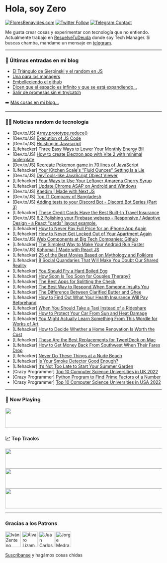 # Hola, soy Zero

[![FloresBenavides.com](https://img.shields.io/website?down_message=oops&label=MiBlog&style=for-the-badge&up_message=online&url=https%3A%2F%2Ffloresbenavides.com)](https://floresbenavides.com) [![Twitter Follow](https://img.shields.io/twitter/follow/ZeroDragon?color=%231DA1F2&label=Follow&logo=twitter&logoColor=ffffff&style=for-the-badge)](https://twitter.com/zerodragon) [![Telegram Contact](https://img.shields.io/badge/escr%C3%ADbeme-ZeroDragon-%2326A5E4?style=for-the-badge&logo=telegram)](https://t.me/zerodragon)

Me gusta crear cosas y experimentar con tecnología que no entiendo.
Actualmente trabajo en [ResuelveTuDeuda](http://github.com/resuelve) donde soy Tech Manager.
Si buscas chamba, mandame un mensaje en [telegram](https://t.me/zerodragon).

---

### 📕 Últimas entradas en mi blog
<!-- BLOG-POST-LIST:START -->
- [El Triángulo de Sierpinski y el random en JS](https://floresbenavides.com/el-triangulo-de-sierpinski-y-el-random-en-js/)
- [Una para los managers](https://floresbenavides.com/una-para-los-managers/)
- [Embelleciendo el github](https://floresbenavides.com/embelleciendo-el-github/)
- [Dicen que el espacio es infinito y que se está expandiendo…](https://floresbenavides.com/dicen-que-el-espacio-es-infinito-y-que-se-esta-expandiendo/)
- [Salir de promesas sin el try/catch](https://floresbenavides.com/salir-de-promesas-sin-el-try-catch/)
<!-- BLOG-POST-LIST:END -->

➡️ [Más cosas en mi blog...](https://floresbenavides.com)

---

### 👨‍💻 Noticias random de tecnología
<!-- TECH-POSTS:START -->
- [Dev.to/JS] [Array.prototype.reduce&lpar;&rpar;](https://dev.to/esdev/arrayprototypereduce-fd)
- [Dev.to/JS] [Execution of JS Code](https://dev.to/aishanipach/execution-of-js-code-44ea)
- [Dev.to/JS] [Hoisting in Javascript](https://dev.to/deepachaurasia1/hoisting-in-javascript-2ep3)
- [Lifehacker] [Three Easy Ways to Lower Your Monthly Energy Bill](https://lifehacker.com/three-easy-ways-to-lower-your-monthly-energy-bill-1849147465)
- [Dev.to/JS] [How to create Electron app with Vite 2 with minimal boilerplate](https://dev.to/rafaelpimpa/how-to-create-electron-app-with-vite-2-with-minimal-boilerplate-4did)
- [Dev.to/JS] [Recreate Pokemon game in 70 lines of JavaScript](https://dev.to/marinsborg/recreate-pokemon-game-in-70-lines-of-javascript-1m3h)
- [Lifehacker] [Your Kitchen Scale&#39;s &quot;Fluid Ounces&quot; Setting Is a Lie](https://lifehacker.com/your-kitchen-scales-fluid-ounces-setting-is-a-lie-1849147616)
- [Dev.to/JS] [DevTools-like JavaScript Object Viewer](https://dev.to/mcanam/devtools-like-javascript-object-viewer-n5g)
- [Lifehacker] [Four Ways to Use Your Leftover Amarena Cherry Syrup](https://lifehacker.com/four-ways-to-use-your-leftover-amarena-cherry-syrup-1849144181)
- [Lifehacker] [Update Chrome ASAP on Android and Windows](https://lifehacker.com/update-chrome-asap-on-android-and-windows-1849147018)
- [Dev.to/JS] [Kaedim | Made with Next JS](https://dev.to/madewithjavascript/kaedim-made-with-next-js-4eb6)
- [Dev.to/JS] [Top IT Company of Bangladesh](https://dev.to/iamraufu/top-it-company-of-bangladesh-1opf)
- [Dev.to/JS] [Adding tests to your Discord Bot - Discord Bot Series &lpar;Part 3&rpar;](https://dev.to/kevinschildhorn/adding-tests-to-your-discord-bot-discord-bot-series-part-3-513)
- [Lifehacker] [These Credit Cards Have the Best Built-In Travel Insurance](https://lifehacker.com/these-credit-cards-have-the-best-built-in-travel-insura-1849146516)
- [Dev.to/JS] [6.2 Polishing your Firebase webapp - Responsive / Adaptive Design - a React &quot;cards&quot; layout example.](https://dev.to/mjoycemilburn/62-polishing-your-firebase-webapp-responsive-adaptive-design-a-react-cards-layout-example-k0l)
- [Lifehacker] [How to Never Pay Full Price for an iPhone App Again](https://lifehacker.com/how-to-never-pay-full-price-for-an-iphone-app-again-1849146728)
- [Lifehacker] [How to Never Get Locked Out of Your Apartment Again](https://lifehacker.com/how-to-never-get-locked-out-of-your-apartment-again-1849146996)
- [Dev.to/JS] [Web Components at Big Tech Companies: Github](https://dev.to/mariusbongarts/web-components-at-big-tech-companies-github-1l0m)
- [Lifehacker] [The Simplest Way to Make Your Android Run Faster](https://lifehacker.com/the-simplest-way-to-make-your-android-run-faster-1849146167)
- [Dev.to/JS] [Kohomai | Made with React JS](https://dev.to/madewithjavascript/kohomai-made-with-react-js-3m66)
- [Lifehacker] [25 of the Best Movies Based on Mythology and Folklore](https://lifehacker.com/25-of-the-best-movies-based-on-mythology-and-folklore-1849139098)
- [Lifehacker] [8 Social Quandaries That Will Make You Doubt Our Shared Reality](https://lifehacker.com/8-social-quandaries-that-will-make-you-doubt-our-shared-1849144732)
- [Lifehacker] [You Should Fry a Hard Boiled Egg](https://lifehacker.com/you-should-fry-a-hard-boiled-egg-1849144291)
- [Lifehacker] [How Soon Is Too Soon for Couples Therapy?](https://lifehacker.com/how-soon-is-too-soon-for-couples-therapy-1849144628)
- [Lifehacker] [The Best Apps for Splitting the Check](https://lifehacker.com/use-these-apps-to-seamlessly-split-restaurant-bills-1849144659)
- [Lifehacker] [The Best Way to Respond When Someone Insults You](https://lifehacker.com/the-best-way-to-respond-when-someone-insults-you-1849144070)
- [Lifehacker] [The Difference Between Clarified Butter and Ghee](https://lifehacker.com/the-difference-between-clarified-butter-and-ghee-1849143100)
- [Lifehacker] [How to Find Out What Your Health Insurance Will Pay Beforehand](https://lifehacker.com/how-to-find-out-what-your-health-insurance-will-pay-bef-1849143837)
- [Lifehacker] [When You Should Take a Taxi Instead of a Rideshare](https://lifehacker.com/when-you-should-take-a-taxi-instead-of-a-rideshare-1849142985)
- [Lifehacker] [How to Protect Your Car From Sun and Heat Damage](https://lifehacker.com/how-to-protect-your-car-from-sun-and-heat-damage-1849142607)
- [Lifehacker] [You Might Actually Learn Something From This Wordle for Works of Art](https://lifehacker.com/you-might-actually-learn-something-from-this-wordle-for-1849142844)
- [Lifehacker] [How to Decide Whether a Home Renovation Is Worth the Cost](https://lifehacker.com/how-to-decide-whether-a-home-renovation-is-worth-the-co-1849142781)
- [Lifehacker] [These Are the Best Replacements for TweetDeck on Mac](https://lifehacker.com/these-are-the-best-replacements-for-tweetdeck-on-mac-1849132982)
- [Lifehacker] [How to Get Money Back From Southwest When Their Fares Drop](https://lifehacker.com/how-to-get-money-back-from-southwest-when-their-fares-d-1849141847)
- [Lifehacker] [Never Do These Things at a Nude Beach](https://lifehacker.com/never-do-these-things-at-a-nude-beach-1849142296)
- [Lifehacker] [Is Your Smoke Detector Good Enough?](https://lifehacker.com/is-your-smoke-detector-good-enough-1849142169)
- [Lifehacker] [It’s Not Too Late to Start Your Summer Garden](https://lifehacker.com/it-s-not-too-late-to-start-your-summer-garden-1849141457)
- [Crazy Programmer] [Top 10 Computer Science Universities in UK 2022](https://www.thecrazyprogrammer.com/2022/07/computer-science-universities-in-uk.html)
- [Crazy Programmer] [Python Program to Find Prime Factors of a Number](https://www.thecrazyprogrammer.com/2022/07/python-program-to-find-prime-factors-of-a-number.html)
- [Crazy Programmer] [Top 10 Computer Science Universities in USA 2022](https://www.thecrazyprogrammer.com/2022/06/computer-science-universities-in-usa.html)<!-- TECH-POSTS:END -->

---

### 🎵 Now Playing
<a href="https://spotify-now-playing-dun.vercel.app/now-playing?open"><img src="https://spotify-now-playing-dun.vercel.app/now-playing" width="540" height="64"></a>

### 📈 Top Tracks
<a href="https://spotify-now-playing-dun.vercel.app/top-tracks?i=1&open"><img src="https://spotify-now-playing-dun.vercel.app/top-tracks?i=1" width="540" height="64"></a>
<a href="https://spotify-now-playing-dun.vercel.app/top-tracks?i=2&open"><img src="https://spotify-now-playing-dun.vercel.app/top-tracks?i=2" width="540" height="64"></a>
<a href="https://spotify-now-playing-dun.vercel.app/top-tracks?i=3&open"><img src="https://spotify-now-playing-dun.vercel.app/top-tracks?i=3" width="540" height="64"></a>

---

### Gracias a los Patrons
[<img src="https://avatars.githubusercontent.com/u/243380?v=4" alt="Iván Zenteno" width="50px">](https://github.com/k001) [<img src="https://avatars.githubusercontent.com/u/19955639?v=4" alt="Álvaro Lizama" width="50px">](https://github.com/alvarolizama) [<img src="https://avatars.githubusercontent.com/u/2718753?v=4" alt="Juan Carlos Ruiz" width="50px">](https://github.com/JuanCrg90) [<img src="https://avatars.githubusercontent.com/u/37025?v=4" alt="Jorge Medrano" width="50px">](https://github.com/h1pp1e) 

[Suscríbanse](https://www.patreon.com/zerodragon) y hagámos cosas chidas

